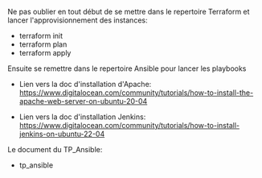 Ne pas oublier en tout début de se mettre dans le repertoire Terraform et lancer l'approvisionnement des instances:

- terraform init
- terraform plan
- terraform apply

Ensuite se remettre dans le repertoire Ansible pour lancer les playbooks

- Lien vers la doc d'installation d'Apache:
https://www.digitalocean.com/community/tutorials/how-to-install-the-apache-web-server-on-ubuntu-20-04

- Lien vers la doc d'installation Jenkins:
https://www.digitalocean.com/community/tutorials/how-to-install-jenkins-on-ubuntu-22-04

Le document du TP_Ansible:
- tp_ansible
